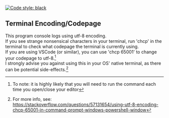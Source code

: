 [![Code style: black](https://img.shields.io/badge/code%20style-black-000000.svg)](https://github.com/psf/black)



  
    
## Terminal Encoding/Codepage<a name=encoding></a>
This program console logs using utf-8 encoding.  
If you see strange nonsensical characters in your terminal, run 'chcp' in the terminal to check what codepage the terminal is currently using.  
If you are using VSCode (or similar), you can use 'chcp 65001' to change your codepage to utf-8.[^1]  
I strongly advise you against using this in your OS' native terminal, as there can be potential side-effects.[^2]  
[^1]: To note: it is highly likely that you will need to run the command each time you open/close your editor
[^2]: For more info, see: https://stackoverflow.com/questions/57131654/using-utf-8-encoding-chcp-65001-in-command-prompt-windows-powershell-window